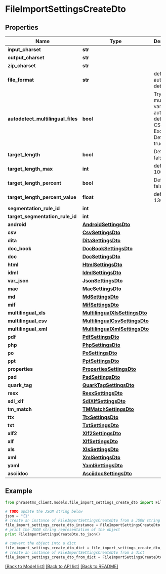 # FileImportSettingsCreateDto

## Properties

| Name                              | Type                                                            | Description                                                                           | Notes      |
| --------------------------------- | --------------------------------------------------------------- | ------------------------------------------------------------------------------------- | ---------- |
| **input_charset**                 | **str**                                                         |                                                                                       | [optional] |
| **output_charset**                | **str**                                                         |                                                                                       | [optional] |
| **zip_charset**                   | **str**                                                         |                                                                                       | [optional] |
| **file_format**                   | **str**                                                         | default: auto-detect                                                                  | [optional] |
| **autodetect_multilingual_files** | **bool**                                                        | Try to use multilingual variants for auto-detected CSV and Excel files. Default: true | [optional] |
| **target_length**                 | **bool**                                                        | Default: false                                                                        | [optional] |
| **target_length_max**             | **int**                                                         | default: 1000                                                                         | [optional] |
| **target_length_percent**         | **bool**                                                        | Default: false                                                                        | [optional] |
| **target_length_percent_value**   | **float**                                                       | default: 130                                                                          | [optional] |
| **segmentation_rule_id**          | **int**                                                         |                                                                                       | [optional] |
| **target_segmentation_rule_id**   | **int**                                                         |                                                                                       | [optional] |
| **android**                       | [**AndroidSettingsDto**](AndroidSettingsDto.md)                 |                                                                                       | [optional] |
| **csv**                           | [**CsvSettingsDto**](CsvSettingsDto.md)                         |                                                                                       | [optional] |
| **dita**                          | [**DitaSettingsDto**](DitaSettingsDto.md)                       |                                                                                       | [optional] |
| **doc_book**                      | [**DocBookSettingsDto**](DocBookSettingsDto.md)                 |                                                                                       | [optional] |
| **doc**                           | [**DocSettingsDto**](DocSettingsDto.md)                         |                                                                                       | [optional] |
| **html**                          | [**HtmlSettingsDto**](HtmlSettingsDto.md)                       |                                                                                       | [optional] |
| **idml**                          | [**IdmlSettingsDto**](IdmlSettingsDto.md)                       |                                                                                       | [optional] |
| **var_json**                      | [**JsonSettingsDto**](JsonSettingsDto.md)                       |                                                                                       | [optional] |
| **mac**                           | [**MacSettingsDto**](MacSettingsDto.md)                         |                                                                                       | [optional] |
| **md**                            | [**MdSettingsDto**](MdSettingsDto.md)                           |                                                                                       | [optional] |
| **mif**                           | [**MifSettingsDto**](MifSettingsDto.md)                         |                                                                                       | [optional] |
| **multilingual_xls**              | [**MultilingualXlsSettingsDto**](MultilingualXlsSettingsDto.md) |                                                                                       | [optional] |
| **multilingual_csv**              | [**MultilingualCsvSettingsDto**](MultilingualCsvSettingsDto.md) |                                                                                       | [optional] |
| **multilingual_xml**              | [**MultilingualXmlSettingsDto**](MultilingualXmlSettingsDto.md) |                                                                                       | [optional] |
| **pdf**                           | [**PdfSettingsDto**](PdfSettingsDto.md)                         |                                                                                       | [optional] |
| **php**                           | [**PhpSettingsDto**](PhpSettingsDto.md)                         |                                                                                       | [optional] |
| **po**                            | [**PoSettingsDto**](PoSettingsDto.md)                           |                                                                                       | [optional] |
| **ppt**                           | [**PptSettingsDto**](PptSettingsDto.md)                         |                                                                                       | [optional] |
| **properties**                    | [**PropertiesSettingsDto**](PropertiesSettingsDto.md)           |                                                                                       | [optional] |
| **psd**                           | [**PsdSettingsDto**](PsdSettingsDto.md)                         |                                                                                       | [optional] |
| **quark_tag**                     | [**QuarkTagSettingsDto**](QuarkTagSettingsDto.md)               |                                                                                       | [optional] |
| **resx**                          | [**ResxSettingsDto**](ResxSettingsDto.md)                       |                                                                                       | [optional] |
| **sdl_xlf**                       | [**SdlXlfSettingsDto**](SdlXlfSettingsDto.md)                   |                                                                                       | [optional] |
| **tm_match**                      | [**TMMatchSettingsDto**](TMMatchSettingsDto.md)                 |                                                                                       | [optional] |
| **ttx**                           | [**TtxSettingsDto**](TtxSettingsDto.md)                         |                                                                                       | [optional] |
| **txt**                           | [**TxtSettingsDto**](TxtSettingsDto.md)                         |                                                                                       | [optional] |
| **xlf2**                          | [**Xlf2SettingsDto**](Xlf2SettingsDto.md)                       |                                                                                       | [optional] |
| **xlf**                           | [**XlfSettingsDto**](XlfSettingsDto.md)                         |                                                                                       | [optional] |
| **xls**                           | [**XlsSettingsDto**](XlsSettingsDto.md)                         |                                                                                       | [optional] |
| **xml**                           | [**XmlSettingsDto**](XmlSettingsDto.md)                         |                                                                                       | [optional] |
| **yaml**                          | [**YamlSettingsDto**](YamlSettingsDto.md)                       |                                                                                       | [optional] |
| **asciidoc**                      | [**AsciidocSettingsDto**](AsciidocSettingsDto.md)               |                                                                                       | [optional] |

## Example

```python
from phrasetms_client.models.file_import_settings_create_dto import FileImportSettingsCreateDto

# TODO update the JSON string below
json = "{}"
# create an instance of FileImportSettingsCreateDto from a JSON string
file_import_settings_create_dto_instance = FileImportSettingsCreateDto.from_json(json)
# print the JSON string representation of the object
print FileImportSettingsCreateDto.to_json()

# convert the object into a dict
file_import_settings_create_dto_dict = file_import_settings_create_dto_instance.to_dict()
# create an instance of FileImportSettingsCreateDto from a dict
file_import_settings_create_dto_from_dict = FileImportSettingsCreateDto.from_dict(file_import_settings_create_dto_dict)
```

[[Back to Model list]](../README.md#documentation-for-models) [[Back to API list]](../README.md#documentation-for-api-endpoints) [[Back to README]](../README.md)
